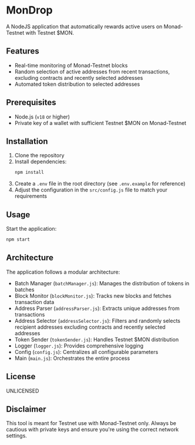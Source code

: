 # MonDrop

A NodeJS application that automatically rewards active users on Monad-Testnet with Testnet $MON.

## Features

- Real-time monitoring of Monad-Testnet blocks
- Random selection of active addresses from recent transactions, excluding contracts and recently selected addresses
- Automated token distribution to selected addresses

## Prerequisites

- Node.js (`v18` or higher)
- Private key of a wallet with sufficient Testnet $MON on Monad-Testnet

## Installation

1. Clone the repository
2. Install dependencies:
   ```bash
   npm install
   ```
3. Create a `.env` file in the root directory (see `.env.example` for reference)
4. Adjust the configuration in the `src/config.js` file to match your requirements

## Usage

Start the application:

```bash
npm start
```

## Architecture

The application follows a modular architecture:

- Batch Manager (`batchManager.js`): Manages the distribution of tokens in batches
- Block Monitor (`blockMonitor.js`): Tracks new blocks and fetches transaction data
- Address Parser (`addressParser.js`): Extracts unique addresses from transactions
- Address Selector (`addressSelector.js`): Filters and randomly selects recipient addresses excluding contracts and recently selected addresses
- Token Sender (`tokenSender.js`): Handles Testnet $MON distribution
- Logger (`logger.js`): Provides comprehensive logging
- Config (`config.js`): Centralizes all configurable parameters
- Main (`main.js`): Orchestrates the entire process

## License

UNLICENSED

## Disclaimer

This tool is meant for Testnet use with Monad-Testnet only. Always be cautious with private keys and ensure you're using the correct network settings.
